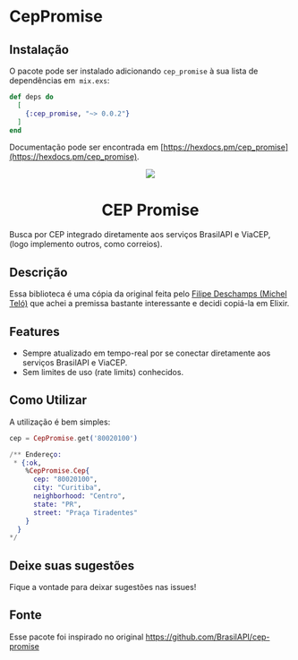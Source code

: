 # CepPromise

## Instalação

O pacote pode ser instalado adicionando `cep_promise` à sua lista de dependências em` mix.exs`:

```elixir
def deps do
  [
    {:cep_promise, "~> 0.0.2"}
  ]
end
```

Documentação pode ser encontrada em [https://hexdocs.pm/cep_promise](https://hexdocs.pm/cep_promise).

<p align="center">
  <img src="http://piskel-imgstore-b.appspot.com/img/d580e96e-bd8a-11e6-b157-9949cad4d609.gif">
</p>

<h1 align="center">CEP Promise</h1>
Busca por CEP integrado diretamente aos serviços BrasilAPI e ViaCEP, (logo implemento outros, como correios).

## Descrição

Essa biblioteca é uma cópia da original feita pelo <a href="https://github.com/filipedeschamps" target="_blank">Filipe Deschamps (Michel Teló)</a> que achei a premissa bastante interessante e decidi copiá-la em Elixir.

## Features

 * Sempre atualizado em tempo-real por se conectar diretamente aos serviços BrasilAPI e ViaCEP.
 * Sem limites de uso (rate limits) conhecidos.

## Como Utilizar

A utilização é bem simples:

```elixir
cep = CepPromise.get('80020100') 

/** Endereço: 
 * {:ok,
    %CepPromise.Cep{
      cep: "80020100",
      city: "Curitiba",
      neighborhood: "Centro",
      state: "PR",
      street: "Praça Tiradentes"
    }
  }
*/
```

## Deixe suas sugestões

Fique a vontade para deixar sugestões nas issues!

## Fonte

Esse pacote foi inspirado no original <a href="https://github.com/BrasilAPI/cep-promise">https://github.com/BrasilAPI/cep-promise</a>
